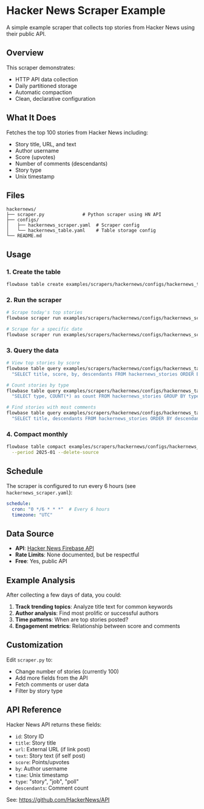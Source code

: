 # Hacker News Scraper Example

A simple example scraper that collects top stories from Hacker News using their public API.

## Overview

This scraper demonstrates:
- HTTP API data collection
- Daily partitioned storage
- Automatic compaction
- Clean, declarative configuration

## What It Does

Fetches the top 100 stories from Hacker News including:
- Story title, URL, and text
- Author username
- Score (upvotes)
- Number of comments (descendants)
- Story type
- Unix timestamp

## Files

```
hackernews/
├── scraper.py              # Python scraper using HN API
├── configs/
│   ├── hackernews_scraper.yaml  # Scraper config
│   └── hackernews_table.yaml    # Table storage config
└── README.md
```

## Usage

### 1. Create the table

```bash
flowbase table create examples/scrapers/hackernews/configs/hackernews_table.yaml
```

### 2. Run the scraper

```bash
# Scrape today's top stories
flowbase scraper run examples/scrapers/hackernews/configs/hackernews_scraper.yaml

# Scrape for a specific date
flowbase scraper run examples/scrapers/hackernews/configs/hackernews_scraper.yaml --date 2025-01-05
```

### 3. Query the data

```bash
# View top stories by score
flowbase table query examples/scrapers/hackernews/configs/hackernews_table.yaml \
  "SELECT title, score, by, descendants FROM hackernews_stories ORDER BY score DESC LIMIT 10"

# Count stories by type
flowbase table query examples/scrapers/hackernews/configs/hackernews_table.yaml \
  "SELECT type, COUNT(*) as count FROM hackernews_stories GROUP BY type"

# Find stories with most comments
flowbase table query examples/scrapers/hackernews/configs/hackernews_table.yaml \
  "SELECT title, descendants FROM hackernews_stories ORDER BY descendants DESC LIMIT 10"
```

### 4. Compact monthly

```bash
flowbase table compact examples/scrapers/hackernews/configs/hackernews_table.yaml \
  --period 2025-01 --delete-source
```

## Schedule

The scraper is configured to run every 6 hours (see `hackernews_scraper.yaml`):
```yaml
schedule:
  cron: "0 */6 * * *"  # Every 6 hours
  timezone: "UTC"
```

## Data Source

- **API**: [Hacker News Firebase API](https://github.com/HackerNews/API)
- **Rate Limits**: None documented, but be respectful
- **Free**: Yes, public API

## Example Analysis

After collecting a few days of data, you could:

1. **Track trending topics**: Analyze title text for common keywords
2. **Author analysis**: Find most prolific or successful authors
3. **Time patterns**: When are top stories posted?
4. **Engagement metrics**: Relationship between score and comments

## Customization

Edit `scraper.py` to:
- Change number of stories (currently 100)
- Add more fields from the API
- Fetch comments or user data
- Filter by story type

## API Reference

Hacker News API returns these fields:
- `id`: Story ID
- `title`: Story title
- `url`: External URL (if link post)
- `text`: Story text (if self post)
- `score`: Points/upvotes
- `by`: Author username
- `time`: Unix timestamp
- `type`: "story", "job", "poll"
- `descendants`: Comment count

See: https://github.com/HackerNews/API
